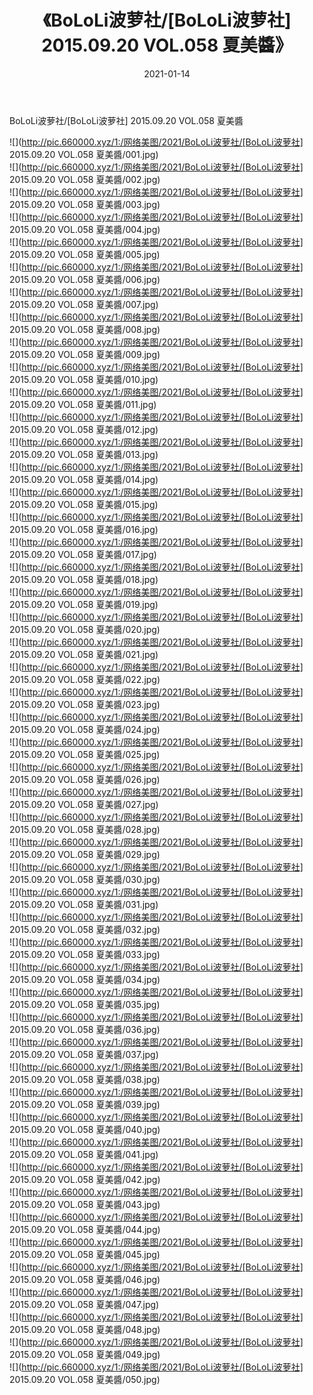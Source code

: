 ﻿---
layout: post
title:  《BoLoLi波萝社/[BoLoLi波萝社] 2015.09.20 VOL.058 夏美醬》
date:   2021-01-14
img: http://pic.660000.xyz/1:/网络美图/2021/BoLoLi波萝社/[BoLoLi波萝社] 2015.09.20 VOL.058 夏美醬/000.jpg
categories: [美女, 清纯, 唯美]
---

BoLoLi波萝社/[BoLoLi波萝社] 2015.09.20 VOL.058 夏美醬

 ![](http://pic.660000.xyz/1:/网络美图/2021/BoLoLi波萝社/[BoLoLi波萝社] 2015.09.20 VOL.058 夏美醬/001.jpg) <br>![](http://pic.660000.xyz/1:/网络美图/2021/BoLoLi波萝社/[BoLoLi波萝社] 2015.09.20 VOL.058 夏美醬/002.jpg) <br>![](http://pic.660000.xyz/1:/网络美图/2021/BoLoLi波萝社/[BoLoLi波萝社] 2015.09.20 VOL.058 夏美醬/003.jpg) <br>![](http://pic.660000.xyz/1:/网络美图/2021/BoLoLi波萝社/[BoLoLi波萝社] 2015.09.20 VOL.058 夏美醬/004.jpg) <br>![](http://pic.660000.xyz/1:/网络美图/2021/BoLoLi波萝社/[BoLoLi波萝社] 2015.09.20 VOL.058 夏美醬/005.jpg) <br>![](http://pic.660000.xyz/1:/网络美图/2021/BoLoLi波萝社/[BoLoLi波萝社] 2015.09.20 VOL.058 夏美醬/006.jpg) <br>![](http://pic.660000.xyz/1:/网络美图/2021/BoLoLi波萝社/[BoLoLi波萝社] 2015.09.20 VOL.058 夏美醬/007.jpg) <br>![](http://pic.660000.xyz/1:/网络美图/2021/BoLoLi波萝社/[BoLoLi波萝社] 2015.09.20 VOL.058 夏美醬/008.jpg) <br>![](http://pic.660000.xyz/1:/网络美图/2021/BoLoLi波萝社/[BoLoLi波萝社] 2015.09.20 VOL.058 夏美醬/009.jpg) <br>![](http://pic.660000.xyz/1:/网络美图/2021/BoLoLi波萝社/[BoLoLi波萝社] 2015.09.20 VOL.058 夏美醬/010.jpg) <br>![](http://pic.660000.xyz/1:/网络美图/2021/BoLoLi波萝社/[BoLoLi波萝社] 2015.09.20 VOL.058 夏美醬/011.jpg) <br>![](http://pic.660000.xyz/1:/网络美图/2021/BoLoLi波萝社/[BoLoLi波萝社] 2015.09.20 VOL.058 夏美醬/012.jpg) <br>![](http://pic.660000.xyz/1:/网络美图/2021/BoLoLi波萝社/[BoLoLi波萝社] 2015.09.20 VOL.058 夏美醬/013.jpg) <br>![](http://pic.660000.xyz/1:/网络美图/2021/BoLoLi波萝社/[BoLoLi波萝社] 2015.09.20 VOL.058 夏美醬/014.jpg) <br>![](http://pic.660000.xyz/1:/网络美图/2021/BoLoLi波萝社/[BoLoLi波萝社] 2015.09.20 VOL.058 夏美醬/015.jpg) <br>![](http://pic.660000.xyz/1:/网络美图/2021/BoLoLi波萝社/[BoLoLi波萝社] 2015.09.20 VOL.058 夏美醬/016.jpg) <br>![](http://pic.660000.xyz/1:/网络美图/2021/BoLoLi波萝社/[BoLoLi波萝社] 2015.09.20 VOL.058 夏美醬/017.jpg) <br>![](http://pic.660000.xyz/1:/网络美图/2021/BoLoLi波萝社/[BoLoLi波萝社] 2015.09.20 VOL.058 夏美醬/018.jpg) <br>![](http://pic.660000.xyz/1:/网络美图/2021/BoLoLi波萝社/[BoLoLi波萝社] 2015.09.20 VOL.058 夏美醬/019.jpg) <br>![](http://pic.660000.xyz/1:/网络美图/2021/BoLoLi波萝社/[BoLoLi波萝社] 2015.09.20 VOL.058 夏美醬/020.jpg) <br>![](http://pic.660000.xyz/1:/网络美图/2021/BoLoLi波萝社/[BoLoLi波萝社] 2015.09.20 VOL.058 夏美醬/021.jpg) <br>![](http://pic.660000.xyz/1:/网络美图/2021/BoLoLi波萝社/[BoLoLi波萝社] 2015.09.20 VOL.058 夏美醬/022.jpg) <br>![](http://pic.660000.xyz/1:/网络美图/2021/BoLoLi波萝社/[BoLoLi波萝社] 2015.09.20 VOL.058 夏美醬/023.jpg) <br>![](http://pic.660000.xyz/1:/网络美图/2021/BoLoLi波萝社/[BoLoLi波萝社] 2015.09.20 VOL.058 夏美醬/024.jpg) <br>![](http://pic.660000.xyz/1:/网络美图/2021/BoLoLi波萝社/[BoLoLi波萝社] 2015.09.20 VOL.058 夏美醬/025.jpg) <br>![](http://pic.660000.xyz/1:/网络美图/2021/BoLoLi波萝社/[BoLoLi波萝社] 2015.09.20 VOL.058 夏美醬/026.jpg) <br>![](http://pic.660000.xyz/1:/网络美图/2021/BoLoLi波萝社/[BoLoLi波萝社] 2015.09.20 VOL.058 夏美醬/027.jpg) <br>![](http://pic.660000.xyz/1:/网络美图/2021/BoLoLi波萝社/[BoLoLi波萝社] 2015.09.20 VOL.058 夏美醬/028.jpg) <br>![](http://pic.660000.xyz/1:/网络美图/2021/BoLoLi波萝社/[BoLoLi波萝社] 2015.09.20 VOL.058 夏美醬/029.jpg) <br>![](http://pic.660000.xyz/1:/网络美图/2021/BoLoLi波萝社/[BoLoLi波萝社] 2015.09.20 VOL.058 夏美醬/030.jpg) <br>![](http://pic.660000.xyz/1:/网络美图/2021/BoLoLi波萝社/[BoLoLi波萝社] 2015.09.20 VOL.058 夏美醬/031.jpg) <br>![](http://pic.660000.xyz/1:/网络美图/2021/BoLoLi波萝社/[BoLoLi波萝社] 2015.09.20 VOL.058 夏美醬/032.jpg) <br>![](http://pic.660000.xyz/1:/网络美图/2021/BoLoLi波萝社/[BoLoLi波萝社] 2015.09.20 VOL.058 夏美醬/033.jpg) <br>![](http://pic.660000.xyz/1:/网络美图/2021/BoLoLi波萝社/[BoLoLi波萝社] 2015.09.20 VOL.058 夏美醬/034.jpg) <br>![](http://pic.660000.xyz/1:/网络美图/2021/BoLoLi波萝社/[BoLoLi波萝社] 2015.09.20 VOL.058 夏美醬/035.jpg) <br>![](http://pic.660000.xyz/1:/网络美图/2021/BoLoLi波萝社/[BoLoLi波萝社] 2015.09.20 VOL.058 夏美醬/036.jpg) <br>![](http://pic.660000.xyz/1:/网络美图/2021/BoLoLi波萝社/[BoLoLi波萝社] 2015.09.20 VOL.058 夏美醬/037.jpg) <br>![](http://pic.660000.xyz/1:/网络美图/2021/BoLoLi波萝社/[BoLoLi波萝社] 2015.09.20 VOL.058 夏美醬/038.jpg) <br>![](http://pic.660000.xyz/1:/网络美图/2021/BoLoLi波萝社/[BoLoLi波萝社] 2015.09.20 VOL.058 夏美醬/039.jpg) <br>![](http://pic.660000.xyz/1:/网络美图/2021/BoLoLi波萝社/[BoLoLi波萝社] 2015.09.20 VOL.058 夏美醬/040.jpg) <br>![](http://pic.660000.xyz/1:/网络美图/2021/BoLoLi波萝社/[BoLoLi波萝社] 2015.09.20 VOL.058 夏美醬/041.jpg) <br>![](http://pic.660000.xyz/1:/网络美图/2021/BoLoLi波萝社/[BoLoLi波萝社] 2015.09.20 VOL.058 夏美醬/042.jpg) <br>![](http://pic.660000.xyz/1:/网络美图/2021/BoLoLi波萝社/[BoLoLi波萝社] 2015.09.20 VOL.058 夏美醬/043.jpg) <br>![](http://pic.660000.xyz/1:/网络美图/2021/BoLoLi波萝社/[BoLoLi波萝社] 2015.09.20 VOL.058 夏美醬/044.jpg) <br>![](http://pic.660000.xyz/1:/网络美图/2021/BoLoLi波萝社/[BoLoLi波萝社] 2015.09.20 VOL.058 夏美醬/045.jpg) <br>![](http://pic.660000.xyz/1:/网络美图/2021/BoLoLi波萝社/[BoLoLi波萝社] 2015.09.20 VOL.058 夏美醬/046.jpg) <br>![](http://pic.660000.xyz/1:/网络美图/2021/BoLoLi波萝社/[BoLoLi波萝社] 2015.09.20 VOL.058 夏美醬/047.jpg) <br>![](http://pic.660000.xyz/1:/网络美图/2021/BoLoLi波萝社/[BoLoLi波萝社] 2015.09.20 VOL.058 夏美醬/048.jpg) <br>![](http://pic.660000.xyz/1:/网络美图/2021/BoLoLi波萝社/[BoLoLi波萝社] 2015.09.20 VOL.058 夏美醬/049.jpg) <br>![](http://pic.660000.xyz/1:/网络美图/2021/BoLoLi波萝社/[BoLoLi波萝社] 2015.09.20 VOL.058 夏美醬/050.jpg) <br>